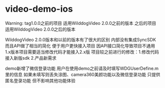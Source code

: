 # video-demo-ios
Warning:
tag1.0.0之前的项目 适用WilddogVideo 2.0.0之前的版本
        之后的项目 适用WilddogVideo 2.0.0之后的版本

WilddogVideo 2.0.0版本和以前的版本有了很大的区别 内部没有集成SyncSDK 而且API做了相当的简化 便于用户更快接入项目 因API接口简化导致项目不通用 1.x版本项目需要适当修改代码才能接入2.x版
    项目较之前进行的修改：1.修改代码接入新版sdk
                      2.产品新需求


demo新增了微信登录功能 
用户在使用demo之前请及时填写WDGUserDefine.m里的信息 如果未填写则丢失涂图、camera360美颜功能以及微信登录功能 只提供匿名登录功能 但不影响其他功能体验

